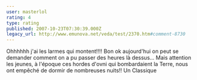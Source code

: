 ```yaml
---
user: masterlol
rating: 4
type: rating
published: 2007-10-23T07:30:39.000Z
legacy_url: http://www.emunova.net/veda/test/2370.htm#comment-8730
---
```

Ohhhhhh j'ai les larmes qui montent!!!! Bon ok aujourd'hui on peut se demander comment on a pu passer des heures là dessus... Mais attention les jeunes, à l'époque ces hordes d'ovni qui bombardaient la Terre, nous ont empêché de dormir de nombreuses nuits!! Un Classique